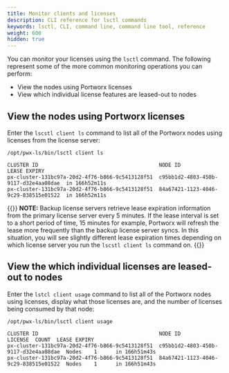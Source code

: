 ```yaml
---
title: Monitor clients and licenses
description: CLI reference for lsctl commands
keywords: lsctl, CLI, command line, command line tool, reference
weight: 600
hidden: true
---
```


You can monitor your licenses using the `lsctl` command. The following represent some of the more common monitoring operations you can perform:

* View the nodes using Portworx licenses
* View which individual license features are leased-out to nodes

## View the nodes using Portworx licenses

Enter the `lscstl client ls` command to list all of the Portworx nodes using licenses from the license server:

```text
/opt/pwx-ls/bin/lsctl client ls
```
```output
CLUSTER ID                                       NODE ID                               LEASE EXPIRY
px-cluster-131bc97a-20d2-4f76-b866-9c5413128f51  c95bb1d2-4803-450b-9117-d32e4aa08dae  in 166h52m11s
px-cluster-131bc97a-20d2-4f76-b866-9c5413128f51  84a67421-1123-4046-9c29-838515e01522  in 166h52m11s
```

{{<info>}}
**NOTE:** Backup license servers retrieve lease expiration information from the primary license server every 5 minutes. If the lease interval is set to a short period of time, 15 minutes for example, Portworx will refresh the lease more frequently than the backup license server syncs. In this situation, you will see slightly different lease expiration times depending on which license server you run the `lscstl client ls` command on.
{{</info>}}

## View the which individual licenses are leased-out to nodes

Enter the `lstcl client usage` command to list all of the Portworx nodes using licenses, display what those licenses are, and the number of licenses being consumed by that node:<!-- not sure if this is exactly right-->

```text
/opt/pwx-ls/bin/lsctl client usage
```
```output
CLUSTER ID                                       NODE ID                               LICENSE  COUNT  LEASE EXPIRY
px-cluster-131bc97a-20d2-4f76-b866-9c5413128f51  c95bb1d2-4803-450b-9117-d32e4aa08dae  Nodes    1      in 166h51m43s
px-cluster-131bc97a-20d2-4f76-b866-9c5413128f51  84a67421-1123-4046-9c29-838515e01522  Nodes    1      in 166h51m43s
```

<!-- verified -->
